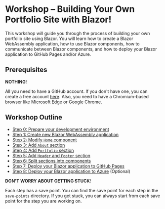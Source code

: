 # Workshop &ndash; Building Your Own Portfolio Site with Blazor!

This workshop will guide you through the process of building your own portfolio site using Blazor. You will learn how to create a Blazor WebAssembly application, how to use Blazor components, how to communicate between Blazor components, and how to deploy your Blazor application to GitHub Pages and/or Azure.

## Prerequisites

**NOTHING**!

All you need to have a GitHub account. If you don't have one, you can create a free account [here](https://github.com/signup). Also, you need to have a Chromium-based browser like Microsoft Edge or Google Chrome.

## Workshop Outline

- [Step 0: Prepare your development environment](./00-setup.md)
- [Step 1: Create new Blazor WebAssembly application](./01-blazor-new.md)
- [Step 2: Modify `Home` component](./02-home-component.md)
- [Step 3: Add `About` section](./03-about-component.md)
- [Step 4: Add `Portfolio` section](./04-portfolio-component.md)
- [Step 5: Add `Header` and `Footer` section](./05-header-footer-component.md)
- [Step 6: Split sections into components](./06-split-components.md)
- [Step 7: Deploy your Blazor application to GitHub Pages](./07-deploy-gh-pages.md)
- [Step 8: Deploy your Blazor application to Azure](./08-deploy-azure.md) (Optional)

**DON'T WORRY ABOUT GETTING STUCK**!

Each step has a save point. You can find the save point for each step in the `save-points` directory. If you get stuck, you can always start from each save point for the step you are working on.
